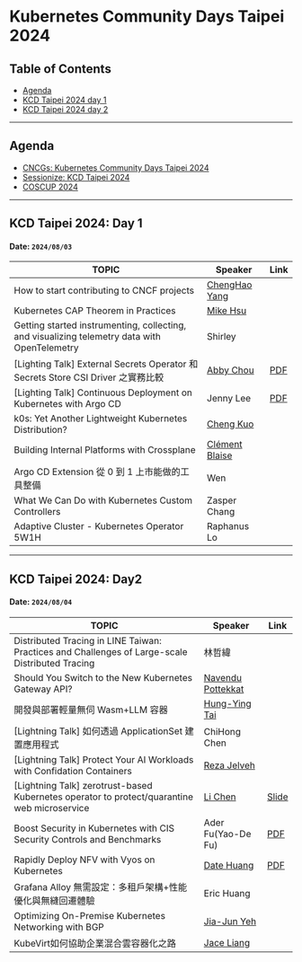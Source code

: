 # Kubernetes Community Days Taipei 2024

## Table of Contents

- [Agenda](#agenda)
- [KCD Taipei 2024 day 1](#kcd-taipei-2024-day-1)
- [KCD Taipei 2024 day 2](#kcd-taipei-2024-day-2)

---
## Agenda
- [CNCGs: Kubernetes Community Days Taipei 2024](https://community.cncf.io/events/details/cncf-kcd-taiwan-presents-kcd-taipei-2024/)
- [Sessionize: KCD Taipei 2024](https://sessionize.com/kubernetes-community-days-taipei-2024/)
- [COSCUP 2024](https://coscup.org/2024/zh-TW/session)

---
## KCD Taipei 2024: Day 1
#### Date: `2024/08/03`

| TOPIC                                                                                      | Speaker                | Link |
|--------------------------------------------------------------------------------------------|------------------------|------|
| How to start contributing to CNCF projects                                                 | [ChengHao Yang](https://www.linkedin.com/in/tico88612/)          |      |
| Kubernetes CAP Theorem in Practices                                                        | [Mike Hsu](https://www.linkedin.com/in/hung-hsiang-hsu/)               |      |
| Getting started instrumenting, collecting, and visualizing telemetry data with OpenTelemetry | Shirley           |      |
| [Lighting Talk] External Secrets Operator 和 Secrets Store CSI Driver 之實務比較             | [Abby Chou](https://www.linkedin.com/in/abby-chuo-55482a17b/)              | [PDF](./slides/ExternalSecretsOperator和SecretsStoreCSI_Driver之實務比較.pdf) |
| [Lighting Talk] Continuous Deployment on Kubernetes with Argo CD                           | Jenny Lee              | [PDF](./slides/Continuous_Deployment_on_Kubernetes_with_ArgoCD.pdf) |
| k0s: Yet Another Lightweight Kubernetes Distribution?                                      | [Cheng Kuo](https://www.linkedin.com/in/ckuo-tw/)              |      |
| Building Internal Platforms with Crossplane                                                | [Clément Blaise](https://www.linkedin.com/in/cl%C3%A9ment-blaise-17ba35125/)         |      |
| Argo CD Extension 從 0 到 1 上市能做的工具整備                                                | Wen                 |      |
| What We Can Do with Kubernetes Custom Controllers                                          | Zasper Chang           |      |
| Adaptive Cluster - Kubernetes Operator 5W1H                                                | Raphanus Lo            |      |

---

## KCD Taipei 2024: Day2
#### Date: `2024/08/04`

| TOPIC                                                                                      | Speaker                | Link |
|--------------------------------------------------------------------------------------------|------------------------|------|
| Distributed Tracing in LINE Taiwan: Practices and Challenges of Large-scale Distributed Tracing | 林哲緯               |      |
| Should You Switch to the New Kubernetes Gateway API?                                       | [Navendu Pottekkat](https://www.linkedin.com/in/realpottekkat/)      |      |
| 開發與部署輕量無伺 Wasm+LLM 容器                                                             | [Hung-Ying Tai](https://www.linkedin.com/in/hydai/)          |      |
| [Lightning Talk] 如何透過 ApplicationSet 建置應用程式                                        | ChiHong Chen                      |      |
| [Lightning Talk] Protect Your AI Workloads with Confidation Containers                     | [Reza Jelveh](https://www.linkedin.com/in/rezajelveh/) |      |
| [Lightning Talk] zerotrust-based Kubernetes operator to protect/quarantine web microservice | [Li Chen](https://www.linkedin.com/in/li-chen-319b8217b/) |  [Slide](https://docs.google.com/presentation/d/11j0orWG8Y3gHxrNifXK06dZcS64V1oTUcL9Ihzx6GMA/edit?usp=sharing)    |
| Boost Security in Kubernetes with CIS Security Controls and Benchmarks                     | Ader Fu(Yao-De Fu)                | [PDF](./slides/Boost_Security_in_Kubernetes_with_CIS_Security_Controls_and_Benchmarks.pdf) |
| Rapidly Deploy NFV with Vyos on Kubernetes                                                 | [Date Huang](https://www.linkedin.com/in/yu-chiang-huang-6986a5b2/)             | [PDF](./slides/Rapidly_Deploy_NFV_with_VyOS_on_Kubernetes.pdf) |
| Grafana Alloy 無需設定：多租戶架構+性能優化與無縫回遷體驗                                      | Eric Huang             |      |
| Optimizing On-Premise Kubernetes Networking with BGP                                       | [Jia-Jun Yeh](https://www.linkedin.com/in/xnumtw/)            |      |
| KubeVirt如何協助企業混合雲容器化之路                                                         | [Jace Liang](https://www.linkedin.com/in/mjace-1992/)             |      |

